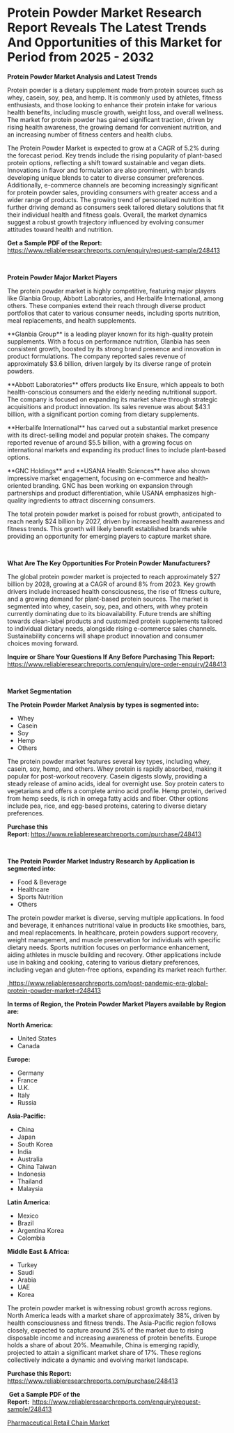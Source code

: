 <p><h1>Protein Powder Market Research Report Reveals The Latest Trends And Opportunities of this Market for Period from 2025 - 2032</h1></p><p><strong>Protein Powder Market Analysis and Latest Trends</strong></p>
<p><p>Protein powder is a dietary supplement made from protein sources such as whey, casein, soy, pea, and hemp. It is commonly used by athletes, fitness enthusiasts, and those looking to enhance their protein intake for various health benefits, including muscle growth, weight loss, and overall wellness. The market for protein powder has gained significant traction, driven by rising health awareness, the growing demand for convenient nutrition, and an increasing number of fitness centers and health clubs.</p><p>The Protein Powder Market is expected to grow at a CAGR of 5.2% during the forecast period. Key trends include the rising popularity of plant-based protein options, reflecting a shift toward sustainable and vegan diets. Innovations in flavor and formulation are also prominent, with brands developing unique blends to cater to diverse consumer preferences. Additionally, e-commerce channels are becoming increasingly significant for protein powder sales, providing consumers with greater access and a wider range of products. The growing trend of personalized nutrition is further driving demand as consumers seek tailored dietary solutions that fit their individual health and fitness goals. Overall, the market dynamics suggest a robust growth trajectory influenced by evolving consumer attitudes toward health and nutrition.</p></p>
<p><strong>Get a Sample PDF of the Report:&nbsp;</strong> <a href="https://www.reliableresearchreports.com/enquiry/request-sample/248413?utm_campaign=2255&utm_medium=2&utm_source=Github&utm_content=ia&utm_term=30032025&utm_id=protein-powder">https://www.reliableresearchreports.com/enquiry/request-sample/248413</a></p>
<p>&nbsp;</p>
<p><strong>Protein Powder Major Market Players</strong></p>
<p><p>The protein powder market is highly competitive, featuring major players like Glanbia Group, Abbott Laboratories, and Herbalife International, among others. These companies extend their reach through diverse product portfolios that cater to various consumer needs, including sports nutrition, meal replacements, and health supplements.</p><p>**Glanbia Group** is a leading player known for its high-quality protein supplements. With a focus on performance nutrition, Glanbia has seen consistent growth, boosted by its strong brand presence and innovation in product formulations. The company reported sales revenue of approximately $3.6 billion, driven largely by its diverse range of protein powders.</p><p>**Abbott Laboratories** offers products like Ensure, which appeals to both health-conscious consumers and the elderly needing nutritional support. The company is focused on expanding its market share through strategic acquisitions and product innovation. Its sales revenue was about $43.1 billion, with a significant portion coming from dietary supplements.</p><p>**Herbalife International** has carved out a substantial market presence with its direct-selling model and popular protein shakes. The company reported revenue of around $5.5 billion, with a growing focus on international markets and expanding its product lines to include plant-based options. </p><p>**GNC Holdings** and **USANA Health Sciences** have also shown impressive market engagement, focusing on e-commerce and health-oriented branding. GNC has been working on expansion through partnerships and product differentiation, while USANA emphasizes high-quality ingredients to attract discerning consumers.</p><p>The total protein powder market is poised for robust growth, anticipated to reach nearly $24 billion by 2027, driven by increased health awareness and fitness trends. This growth will likely benefit established brands while providing an opportunity for emerging players to capture market share.</p></p>
<p>&nbsp;</p>
<p><strong>What Are The Key Opportunities For Protein Powder Manufacturers?</strong></p>
<p><p>The global protein powder market is projected to reach approximately $27 billion by 2028, growing at a CAGR of around 8% from 2023. Key growth drivers include increased health consciousness, the rise of fitness culture, and a growing demand for plant-based protein sources. The market is segmented into whey, casein, soy, pea, and others, with whey protein currently dominating due to its bioavailability. Future trends are shifting towards clean-label products and customized protein supplements tailored to individual dietary needs, alongside rising e-commerce sales channels. Sustainability concerns will shape product innovation and consumer choices moving forward.</p></p>
<p><strong>Inquire or Share Your Questions If Any Before Purchasing This Report:</strong> <a href="https://www.reliableresearchreports.com/enquiry/pre-order-enquiry/248413?utm_campaign=2255&utm_medium=2&utm_source=Github&utm_content=ia&utm_term=30032025&utm_id=protein-powder">https://www.reliableresearchreports.com/enquiry/pre-order-enquiry/248413</a></p>
<p>&nbsp;</p>
<p><strong>Market Segmentation</strong></p>
<p><strong>The Protein Powder Market Analysis by types is segmented into:</strong></p>
<p><ul><li>Whey</li><li>Casein</li><li>Soy</li><li>Hemp</li><li>Others</li></ul></p>
<p><p>The protein powder market features several key types, including whey, casein, soy, hemp, and others. Whey protein is rapidly absorbed, making it popular for post-workout recovery. Casein digests slowly, providing a steady release of amino acids, ideal for overnight use. Soy protein caters to vegetarians and offers a complete amino acid profile. Hemp protein, derived from hemp seeds, is rich in omega fatty acids and fiber. Other options include pea, rice, and egg-based proteins, catering to diverse dietary preferences.</p></p>
<p><strong>Purchase this Report:&nbsp;</strong><a href="https://www.reliableresearchreports.com/purchase/248413?utm_campaign=2255&utm_medium=2&utm_source=Github&utm_content=ia&utm_term=30032025&utm_id=protein-powder">https://www.reliableresearchreports.com/purchase/248413</a></p>
<p>&nbsp;</p>
<p><strong>The Protein Powder Market Industry Research by Application is segmented into:</strong></p>
<p><ul><li>Food & Beverage</li><li>Healthcare</li><li>Sports Nutrition</li><li>Others</li></ul></p>
<p><p>The protein powder market is diverse, serving multiple applications. In food and beverage, it enhances nutritional value in products like smoothies, bars, and meal replacements. In healthcare, protein powders support recovery, weight management, and muscle preservation for individuals with specific dietary needs. Sports nutrition focuses on performance enhancement, aiding athletes in muscle building and recovery. Other applications include use in baking and cooking, catering to various dietary preferences, including vegan and gluten-free options, expanding its market reach further.</p></p>
<p><a href="https://www.reliableresearchreports.com/post-pandemic-era-global-protein-powder-market-r248413?utm_campaign=2255&utm_medium=2&utm_source=Github&utm_content=ia&utm_term=30032025&utm_id=protein-powder">&nbsp;https://www.reliableresearchreports.com/post-pandemic-era-global-protein-powder-market-r248413</a></p>
<p><strong>In terms of Region, the Protein Powder Market Players available by Region are:</strong></p>
<p>
    <p> <strong> North America: </strong>
        <ul>
            <li>United States</li>
            <li>Canada</li>
        </ul>
        </p> 
    <p> <strong> Europe: </strong>
        <ul>
            <li>Germany</li>
            <li>France</li>
            <li>U.K.</li>
            <li>Italy</li>
            <li>Russia</li>
        </ul>
        </p> 
    <p> <strong> Asia-Pacific: </strong>
        <ul>
            <li>China</li>
            <li>Japan</li>
            <li>South Korea</li>
            <li>India</li>
            <li>Australia</li>
            <li>China Taiwan</li>
            <li>Indonesia</li>
            <li>Thailand</li>
            <li>Malaysia</li>
        </ul>
        </p> 
    <p> <strong> Latin America: </strong>
        <ul>
            <li>Mexico</li>
            <li>Brazil</li>
            <li>Argentina Korea</li>
            <li>Colombia</li>
        </ul>
        </p> 
    <p> <strong> Middle East & Africa: </strong>
        <ul>
            <li>Turkey</li>
            <li>Saudi</li>
            <li>Arabia</li>
            <li>UAE</li>
            <li>Korea</li>
        </ul>
    </p>
    </p>
<p><p>The protein powder market is witnessing robust growth across regions. North America leads with a market share of approximately 38%, driven by health consciousness and fitness trends. The Asia-Pacific region follows closely, expected to capture around 25% of the market due to rising disposable income and increasing awareness of protein benefits. Europe holds a share of about 20%. Meanwhile, China is emerging rapidly, projected to attain a significant market share of 17%. These regions collectively indicate a dynamic and evolving market landscape.</p></p>
<p><strong>Purchase this Report: </strong><a href="https://www.reliableresearchreports.com/purchase/248413?utm_campaign=2255&utm_medium=2&utm_source=Github&utm_content=ia&utm_term=30032025&utm_id=protein-powder">https://www.reliableresearchreports.com/purchase/248413</a></p>
<p>&nbsp;<strong>Get a Sample PDF of the Report:&nbsp;&nbsp;</strong><a href="https://www.reliableresearchreports.com/enquiry/request-sample/248413?utm_campaign=2255&utm_medium=2&utm_source=Github&utm_content=ia&utm_term=30032025&utm_id=protein-powder">https://www.reliableresearchreports.com/enquiry/request-sample/248413</a></p>
<p><strong></strong></p>
<p><p><a href="https://github.com/sca704osol/Market-Research-Report-List-1/blob/main/pharmaceutical-retail-chain-market.md?utm_campaign=2255&utm_medium=2&utm_source=Github&utm_content=ia&utm_term=30032025&utm_id=protein-powder">Pharmaceutical Retail Chain Market</a></p></p>